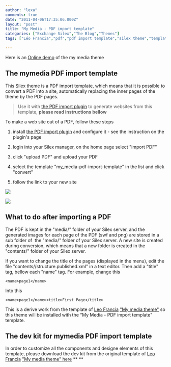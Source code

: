 ```yaml
---
author: "lexa"
comments: true
date: "2011-04-06T17:35:06.000Z"
layout: "post"
title: "My Media - PDF import template"
categories: ["Exchange Silex","The Blog","Themes"]
tags: ["Léo Francia","pdf","pdf import template","silex theme","template"]

---
```

Here is an [Online demo](http://www.silexprod.com/silex_leo_02/?/my_media#/my_media/home) of the my media theme



## The mymedia PDF import template


This Silex theme is a PDF import template, which means that it is possible to convert a PDF into a site, automatically replacing the inner pages of the theme by the PDF pages.

> Use it with [the PDF import plugin](https://www.silexlabs.org/?p=1387) to generate websites from this template, **please read instructions bellow**

To make a web site out of a PDF, follow these steps




  1. install [the PDF import plugin](https://www.silexlabs.org/?p=1387) and configure it - see the instruction on the plugin's page


  2. login into your Silex manager, on the home page select "import PDF"


  3. click "upload PDF" and upload your PDF


  4. select the template "my_media-pdf-import-template" in the list and click "convert"


  5. follow the link to your new site




![](https://www.silexlabs.org/wp-content/uploads/2010/05/My-Media-theme.jpg)




<!-- more -->




![](https://www.silexlabs.org/wp-content/uploads/2010/05/My-media-theme-2.jpg)





## What to do after importing a PDF


The PDF is kept in the "media/" folder of your Silex server, and the generated images for each page of the PDF (swf and png) are stored in a sub folder of  the "media/" folder of your Silex server. A new site is created during conversion, which means that a new folder is created in the "contents/" folder of your Silex server.

If you want to change the title of the pages (displayed in the menu), edit the file "contents/<your site name>/structure.published.xml" in a text editor. Then add a "title" tag, bellow each "name" tag. For example, change this




    <name>page1</name>


Into this


    <name>page1</name><title>First Page</title>


This is a derive work from the template of [Leo Francia](http://loeufalacoque.com/leofrancia/) ["My media theme"](https://www.silexlabs.org/?p=618) so this theme will be installed with the “My Media - PDF import template" template.


## The dev kit for mymedia PDF import template


In order to customize all the components and designe elements of this template, please download the dev kit from the original template of [Leo Francia](http://loeufalacoque.com/leofrancia/) ["My media theme" here](https://www.silexlabs.org/?p=618)
**
**


